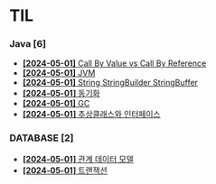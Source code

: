 # TIL
 
### Java [6]
- [**[2024-05-01]**  Call By Value vs Call By Reference](https://github.com/A-lass/TIL/blob/main/Java/Call_By_Value_vs_Call_By_Reference.md)
- [**[2024-05-01]**  JVM](https://github.com/A-lass/TIL/blob/main/Java/JVM.md)
- [**[2024-05-01]**  String StringBuilder StringBuffer](https://github.com/A-lass/TIL/blob/main/Java/String_StringBuilder_StringBuffer.md)
- [**[2024-05-01]**  동기화](https://github.com/A-lass/TIL/blob/main/Java/동기화.md)
- [**[2024-05-01]**  GC](https://github.com/A-lass/TIL/blob/main/Java/GC.md)
- [**[2024-05-01]**  추상클래스와 인터페이스](https://github.com/A-lass/TIL/blob/main/Java/추상클래스와_인터페이스.md)
### DATABASE [2]
- [**[2024-05-01]**  관계 데이터 모델](https://github.com/A-lass/TIL/blob/main/DATABASE/관계_데이터_모델.md)
- [**[2024-05-01]**  트랜잭션](https://github.com/A-lass/TIL/blob/main/DATABASE/트랜잭션.md)
